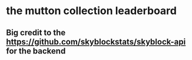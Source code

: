 # the mutton collection leaderboard

## Big credit to the https://github.com/skyblockstats/skyblock-api for the backend

